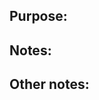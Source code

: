 ## Purpose:
[comment]: <> (What does your code address or do?)

## Notes:
[comment]: <> (Anything we should know about your code? How to use it, gotchas, relationship to other code, etc?)

## Other notes:
